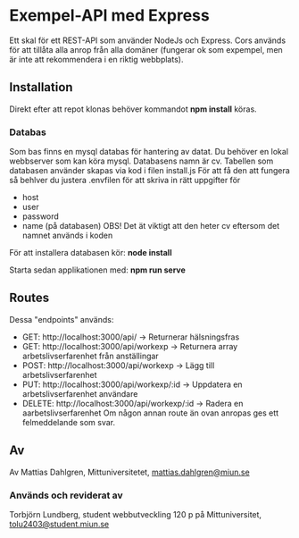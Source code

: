 # Exempel-API med Express
Ett skal för ett REST-API som använder NodeJs och Express.
Cors används för att tillåta alla anrop från alla domäner (fungerar ok som expempel, men är inte att rekommendera i en riktig webbplats).

## Installation
Direkt efter att repot klonas behöver kommandot
**npm install** köras.

### Databas
Som bas finns en mysql databas för hantering av datat.
Du behöver en lokal webbserver som kan köra mysql.
Databasens namn är cv.
Tabellen som databasen använder skapas via kod i filen install.js
För att få den att fungera så behlver du justera .envfilen för att skriva in rätt uppgifter för 
* host
* user
* password
* name (på databasen) 
OBS! Det ät viktigt att den heter cv eftersom det namnet används i koden

För att installera databasen kör:
**node install**

Starta sedan applikationen med: 
**npm run serve**

## Routes
Dessa "endpoints" används:
* GET: 	http://localhost:3000/api/ 						-> Returnerar hälsningsfras
* GET: 	http://localhost:3000/api/workexp				-> Returnera array arbetslivserfarenhet från anställingar
* POST: http://localhost:3000/api/workexp 			    -> Lägg till arbetslivserfarenhet
* PUT: 	http://localhost:3000/api/workexp/:id			-> Uppdatera en arbetslivserfarenhet användare
* DELETE: http://localhost:3000/api/workexp/:id	        -> Radera en aarbetslivserfarenhet
Om någon annan route än ovan anropas ges ett felmeddelande som svar.

## Av
Av Mattias Dahlgren, Mittuniversitetet, mattias.dahlgren@miun.se

### Används och reviderat av
Torbjörn Lundberg, student webbutveckling 120 p på Mittuniversitet, tolu2403@student.miun.se    